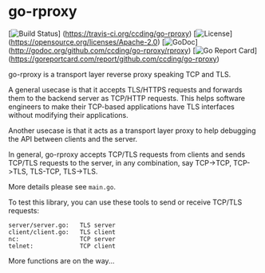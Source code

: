 # go-rproxy

[![Build Status](https://travis-ci.org/ccding/go-rproxy.svg?branch=master)]
(https://travis-ci.org/ccding/go-rproxy)
[![License](https://img.shields.io/badge/License-Apache%202.0-red.svg)]
(https://opensource.org/licenses/Apache-2.0)
[![GoDoc](https://godoc.org/github.com/ccding/go-rproxy?status.svg)]
(http://godoc.org/github.com/ccding/go-rproxy/rproxy)
[![Go Report Card](https://goreportcard.com/badge/github.com/ccding/go-rproxy)]
(https://goreportcard.com/report/github.com/ccding/go-rproxy)

go-rproxy is a transport layer reverse proxy speaking TCP and TLS.

A general usecase is that it accepts TLS/HTTPS requests and forwards them to
the backend server as TCP/HTTP requests. This helps software engineers to make
their TCP-based applications have TLS interfaces without modifying their
applications.

Another usecase is that it acts as a transport layer proxy to help debugging
the API between clients and the server.

In general, go-rproxy accepts TCP/TLS requests from clients and sends TCP/TLS
requests to the server, in any combination, say TCP->TCP, TCP->TLS, TLS-TCP,
TLS->TLS.

More details please see `main.go`.

To test this library, you can use these tools to send or receive TCP/TLS
requests:
```
server/server.go:	TLS server
client/client.go:	TLS client
nc:					TCP server
telnet:				TCP client
```

More functions are on the way...
